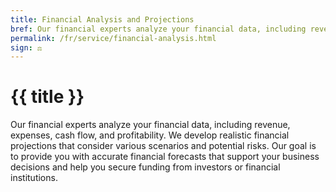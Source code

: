 ```yaml
---
title: Financial Analysis and Projections
bref: Our financial experts analyze your financial data, including revenue.
permalink: /fr/service/financial-analysis.html
sign: ⚖
---
```


# {{ title }}

Our financial experts analyze your financial data, including revenue, expenses, cash flow, and profitability. We develop realistic financial projections that consider various scenarios and potential risks. Our goal is to provide you with accurate financial forecasts that support your business decisions and help you secure funding from investors or financial institutions.
